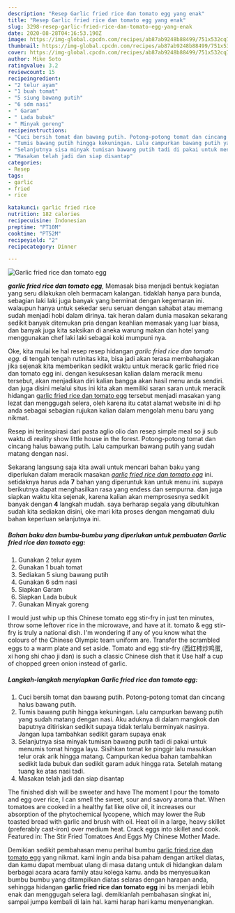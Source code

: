 ```yaml
---
description: "Resep Garlic fried rice dan tomato egg yang enak"
title: "Resep Garlic fried rice dan tomato egg yang enak"
slug: 3298-resep-garlic-fried-rice-dan-tomato-egg-yang-enak
date: 2020-08-28T04:16:53.190Z
image: https://img-global.cpcdn.com/recipes/ab87ab9248b88499/751x532cq70/garlic-fried-rice-dan-tomato-egg-foto-resep-utama.jpg
thumbnail: https://img-global.cpcdn.com/recipes/ab87ab9248b88499/751x532cq70/garlic-fried-rice-dan-tomato-egg-foto-resep-utama.jpg
cover: https://img-global.cpcdn.com/recipes/ab87ab9248b88499/751x532cq70/garlic-fried-rice-dan-tomato-egg-foto-resep-utama.jpg
author: Mike Soto
ratingvalue: 3.2
reviewcount: 15
recipeingredient:
- "2 telur ayam"
- "1 buah tomat"
- "5 siung bawang putih"
- "6 sdm nasi"
- " Garam"
- " Lada bubuk"
- " Minyak goreng"
recipeinstructions:
- "Cuci bersih tomat dan bawang putih. Potong-potong tomat dan cincang halus bawang putih."
- "Tumis bawang putih hingga kekuningan. Lalu campurkan bawang putih yang sudah matang dengan nasi. Aku aduknya di dalam mangkok dan baputnya ditiriskan sedikit supaya tidak terlalu berminyak nasinya. Jangan lupa tambahkan sedikit garam supaya enak"
- "Selanjutnya sisa minyak tumisan bawang putih tadi di pakai untuk menumis tomat hingga layu. Sisihkan tomat ke pinggir lalu masukkan telur orak arik hingga matang. Campurkan kedua bahan tambahkan sedikit lada bubuk dan sedikit garam aduk hingga rata. Setelah matang tuang ke atas nasi tadi."
- "Masakan telah jadi dan siap disantap"
categories:
- Resep
tags:
- garlic
- fried
- rice

katakunci: garlic fried rice 
nutrition: 182 calories
recipecuisine: Indonesian
preptime: "PT10M"
cooktime: "PT52M"
recipeyield: "2"
recipecategory: Dinner

---
```



![Garlic fried rice dan tomato egg](https://img-global.cpcdn.com/recipes/ab87ab9248b88499/751x532cq70/garlic-fried-rice-dan-tomato-egg-foto-resep-utama.jpg)

<b><i>garlic fried rice dan tomato egg</i></b>, Memasak bisa menjadi bentuk kegiatan yang seru dilakukan oleh bermacam kalangan. tidaklah hanya para bunda, sebagian laki laki juga banyak yang berminat dengan kegemaran ini. walaupun hanya untuk sekedar seru seruan dengan sahabat atau memang sudah menjadi hobi dalam dirinya. tak heran dalam dunia masakan sekarang sedikit banyak ditemukan pria dengan keahlian memasak yang luar biasa, dan banyak juga kita saksikan di aneka warung makan dan hotel yang menggunakan chef laki laki sebagai koki mumpuni nya.

Oke, kita mulai ke hal resep resep hidangan <i>garlic fried rice dan tomato egg</i>. di tengah tengah rutinitas kita, bisa jadi akan terasa membahagiakan jika sejenak kita memberikan sedikit waktu untuk meracik garlic fried rice dan tomato egg ini. dengan kesuksesan kalian dalam meracik menu tersebut, akan menjadikan diri kalian bangga akan hasil menu anda sendiri. dan juga disini melalui situs ini kita akan memiliki saran saran untuk meracik hidangan <u>garlic fried rice dan tomato egg</u> tersebut menjadi masakan yang lezat dan menggugah selera, oleh karena itu catat alamat website ini di hp anda sebagai sebagian rujukan kalian dalam mengolah menu baru yang nikmat.

Resep ini terinspirasi dari pasta aglio olio dan resep simple meal so ji sub waktu di reality show little house in the forest. Potong-potong tomat dan cincang halus bawang putih. Lalu campurkan bawang putih yang sudah matang dengan nasi.


Sekarang langsung saja kita awali untuk mencari bahan baku yang diperlukan dalam meracik masakan <u><i>garlic fried rice dan tomato egg</i></u> ini. setidaknya harus ada <b>7</b> bahan yang diperuntuk kan untuk menu ini. supaya berikutnya dapat menghasilkan rasa yang endess dan sempurna. dan juga siapkan waktu kita sejenak, karena kalian akan memprosesnya sedikit banyak dengan <b>4</b> langkah mudah. saya berharap segala yang dibutuhkan sudah kita sediakan disini, oke mari kita proses dengan mengamati dulu bahan keperluan selanjutnya ini.

<!--inarticleads1-->

##### Bahan baku dan bumbu-bumbu yang diperlukan untuk pembuatan Garlic fried rice dan tomato egg:

1. Gunakan 2 telur ayam
1. Gunakan 1 buah tomat
1. Sediakan 5 siung bawang putih
1. Gunakan 6 sdm nasi
1. Siapkan  Garam
1. Siapkan  Lada bubuk
1. Gunakan  Minyak goreng


I would just whip up this Chinese tomato egg stir-fry in just ten minutes, throw some leftover rice in the microwave, and have at it. tomato &amp; egg stir-fry is truly a national dish. I&#39;m wondering if any of you know what the colours of the Chinese Olympic team uniform are. Transfer the scrambled eggs to a warm plate and set aside. Tomato and egg stir-fry (西红柿炒鸡蛋, xi hong shi chao ji dan) is such a classic Chinese dish that it Use half a cup of chopped green onion instead of garlic. 

<!--inarticleads2-->

##### Langkah-langkah menyiapkan Garlic fried rice dan tomato egg:

1. Cuci bersih tomat dan bawang putih. Potong-potong tomat dan cincang halus bawang putih.
1. Tumis bawang putih hingga kekuningan. Lalu campurkan bawang putih yang sudah matang dengan nasi. Aku aduknya di dalam mangkok dan baputnya ditiriskan sedikit supaya tidak terlalu berminyak nasinya. Jangan lupa tambahkan sedikit garam supaya enak
1. Selanjutnya sisa minyak tumisan bawang putih tadi di pakai untuk menumis tomat hingga layu. Sisihkan tomat ke pinggir lalu masukkan telur orak arik hingga matang. Campurkan kedua bahan tambahkan sedikit lada bubuk dan sedikit garam aduk hingga rata. Setelah matang tuang ke atas nasi tadi.
1. Masakan telah jadi dan siap disantap


The finished dish will be sweeter and have The moment I pour the tomato and egg over rice, I can smell the sweet, sour and savory aroma that. When tomatoes are cooked in a healthy fat like olive oil, it increases our absorption of the phytochemical lycopene, which may lower the Rub toasted bread with garlic and brush with oil. Heat oil in a large, heavy skillet (preferably cast-iron) over medium heat. Crack eggs into skillet and cook. Featured in: The Stir Fried Tomatoes And Eggs My Chinese Mother Made. 

Demikian sedikit pembahasan menu perihal bumbu <u>garlic fried rice dan tomato egg</u> yang nikmat. kami ingin anda bisa paham dengan artikel diatas, dan kamu dapat membuat ulang di masa datang untuk di hidangkan dalam berbagai acara acara family atau kolega kamu. anda bs menyesuaikan bumbu bumbu yang ditampilkan diatas selaras dengan harapan anda, sehingga hidangan <b>garlic fried rice dan tomato egg</b> ini bs menjadi lebih enak dan menggugah selera lagi. demikianlah pembahasan singkat ini, sampai jumpa kembali di lain hal. kami harap hari kamu menyenangkan.
